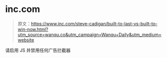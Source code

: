 # inc.com

> 原文：<https://www.inc.com/steve-cadigan/built-to-last-vs-built-to-win-now.html?utm_source=wanqu.co&utm_campaign=Wanqu+Daily&utm_medium=website>

请启用 JS 并禁用任何广告拦截器
